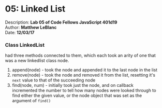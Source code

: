 # 05: Linked List
Description: **Lab 05 of Code Fellows JavaScript 401d19** </br>
Author: **Matthew LeBlanc** </br>
Date: **12/03/17**

### Class LinkedList
had three methods connected to them, which each took an arity of one that was a new linkedlist class node.
1. append(node) - took the node and appended it to the last node in the list
2. remove(node) - took the node and removed it from the list, resetting it's `next` value to that of the succeeding node
3. find(node, num) - initially took just the node, and on callback incremented the number to tell how many nodes were looked through to find either the given value, or the node object that was set as the argument of `find()`